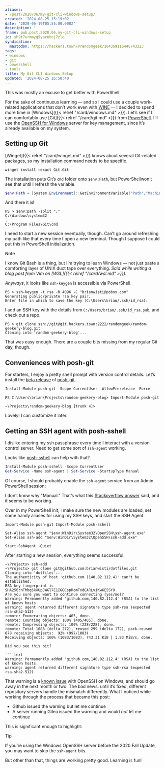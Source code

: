 ```yaml
---
aliases:
- /post/2020/06/my-git-cli-windows-setup/
created: '2024-08-25 15:19:02'
date: '2020-06-19T05:55:00.000Z'
description: ''
fname: pub.post.2020.06.my-git-cli-windows-setup
id: sh9t7ermmyg5yacnbnj7zlq
syndication:
  mastodon: https://hackers.town/@randomgeek/104369116448743323
tags:
- windows
- git
- powershell
- tools
title: My Git CLI Windows Setup
updated: '2024-08-25 16:58:40'
---
```


This was mostly an excuse to get better with PowerShell

<!--more-->

For the sake of continuous learning — and so I could use a couple work-related applications that don’t work even with [WINE](https://winehq.org) — I decided to spend more time in [Windows]({{< relref "/card/windows.md" >}}). Let’s see if I can comfortably use [Git]({{< relref "/card/git.md" >}}) from [PowerShell](https://docs.microsoft.com/en-us/powershell/).  I’ll use the [OpenSSH for Windows](https://docs.microsoft.com/en-us/windows-server/administration/openssh/openssh_install_firstuse) server for key management, since it’s already available on my system.

## Setting up Git

[Winget]({{< relref "/card/winget.md" >}}) knows about several Git-related packages, so my installation command needs to be specific.

``` text
winget install –exact Git.Git
```

The installation puts Git’s `cmd` folder onto `$env:Path`, but PowerShellwon’t see that until I refresh the variable.

``` powershell
$env:Path = [System.Environment]::GetEnvironmentVariable("Path","Machine") + ";" + [System.Environment]::GetEnvironmentVariable("Path","User")
```

And there it is!

``` text
PS > $env:path -split ";"
C:\Windows\system32
⋮
C:\Program Files\Git\cmd
```

I need to start a new session eventually, though.  Can’t go around refreshing my path like that every time I open a new terminal.  Though I suppose I could put this in PowerShell initialization.

> [!NOTE]
> I know Git Bash is a thing, but I’m trying to learn Windows — not just paste a comforting layer of UNIX duct tape over everything.  *Said while writing a blog post from Vim on [WSL]({{< relref "/card/wsl.md" >}}).*

*Anyways*, it looks like `ssh-keygen` is accessible via PowerShell.

``` text
PS > ssh-keygen -t rsa -b 4096 -C "brianwisti@pobox.com"
Generating public/private rsa key pair.
Enter file in which to save the key (C:\Users\brian/.ssh/id_rsa):
```

I add an SSH key with the details from `C:/Users/brian/.ssh/id_rsa.pub`, and check out a repo.

``` text
PS > git clone ssh://git@git.hackers.town:2222/randomgeek/random-geekery-blog.git
Cloning into 'random-geekery-blog'...
```

That was easy enough.  There are a couple bits missing from my regular Git day, though.

## Conveniences with posh-git

For starters, I enjoy a pretty shell prompt with version control details.
Let’s install the [beta release](https://github.com/dahlbyk/posh-git) of [posh-git](https://www.powershellgallery.com/packages/posh-git/).

``` powershell
Install-Module posh-git -Scope CurrentUser -AllowPrerelease -Force
```

``` text
PS C:\Users\brian\Projects\random-geekery-blog> Import-Module posh-git

~\Projects\random-geekery-blog [trunk ≡]>
```

Lovely! I can customize it later.

## Getting an SSH agent with posh-sshell

I dislike entering my ssh passphrase every time I interact with a version control server.  Need to get some sort of `ssh-agent` working.

Looks like [posh-sshell](https://www.powershellgallery.com/packages/posh-sshell/0.3.1) can help with that?

``` powershell
Install-Module posh-sshell -Scope CurrentUser
Get-Service -Name ssh-agent | Set-Service -StartupType Manual
```

Of course, I should probably enable the `ssh-agent` service from an Admin PowerShell session:

I don’t know why "Manual." That’s what this [Stackoverflow answer](https://stackoverflow.com/a/53606760) said, and it seems to be working.

Over in my PowerShell init, I make sure the new modules are loaded, set some
handy aliases for using my SSH keys, and start the SSH Agent.

```powershell{title="Documents\PowerShell\profile.ps1"}
Import-Module posh-git Import-Module posh-sshell

Set-Alias ssh-agent "$env:WinDir\System32\OpenSSH\ssh-agent.exe"
Set-Alias ssh-add "$env:WinDir\System32\OpenSSH\ssh-add.exe"

Start-SshAgent -Quiet
```

After starting a new session, everything seems successful.

``` text
~\Projects> ssh-add
~\Projects> git clone git@github.com:brianwisti/dotfiles.git
Cloning into 'dotfiles'...
The authenticity of host 'github.com (140.82.112.4)' can't be established.
RSA key fingerprint is SHA256:nThbg6kXUpJWGl7E1IGOCspRomTxdCARLviKw6E5SY8.
Are you sure you want to continue connecting (yes/no)?
Warning: Permanently added 'github.com,140.82.112.4' (RSA) to the list of known hosts.
warning: agent returned different signature type ssh-rsa (expected rsa-sha2-512)
remote: Enumerating objects: 405, done.
remote: Counting objects: 100% (405/405), done.
remote: Compressing objects: 100% (228/228), done.
remote: Total 1083 (delta 272), reused 299 (delta 172), pack-reused 678 receiving objects:  92% (997/1083)
Receiving objects: 100% (1083/1083), 743.31 KiB | 1.83 MiB/s, done.

Did you see this bit?

``` text
Warning: Permanently added 'github.com,140.82.112.4' (RSA) to the list of known hosts.
warning: agent returned different signature type ssh-rsa (expected rsa-sha2-512)
```

That warning is a [known issue](https://github.com/PowerShell/Win32-OpenSSH/issues/1551) with OpenSSH on Windows, and
should go away in the next month or two. The bad news: until it’s fixed,
different repository servers handle the mismatch differently. What I noticed
while working through the process that became this post:

- Github issued the warning but let me continue
- A server running Gitea issued the warning and would *not* let me continue

This is significant enough to highlight:

> [!TIP]
> If you’re using the Windows OpenSSH server before the 2020 Fall Update, you
> may want to skip the `ssh-agent` bits.

But other than that, things are working pretty good. Learning is fun!